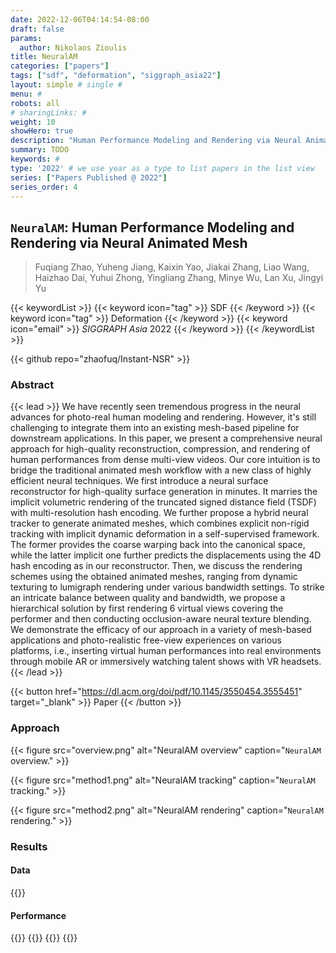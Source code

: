 ```yaml
---
date: 2022-12-06T04:14:54-08:00
draft: false
params:
  author: Nikolaos Zioulis
title: NeuralAM
categories: ["papers"]
tags: ["sdf", "deformation", "siggraph_asia22"]
layout: simple # single # 
menu: #
robots: all
# sharingLinks: #
weight: 10
showHero: true
description: "Human Performance Modeling and Rendering via Neural Animated Mesh"
summary: TODO
keywords: #
type: '2022' # we use year as a type to list papers in the list view
series: ["Papers Published @ 2022"]
series_order: 4
---
```


## `NeuralAM`: Human Performance Modeling and Rendering via Neural Animated Mesh

> Fuqiang Zhao, Yuheng Jiang, Kaixin Yao, Jiakai Zhang, Liao Wang, Haizhao Dai, Yuhui Zhong, Yingliang Zhang, Minye Wu, Lan Xu, Jingyi Yu

{{< keywordList >}}
{{< keyword icon="tag" >}} SDF {{< /keyword >}}
{{< keyword icon="tag" >}} Deformation {{< /keyword >}}
{{< keyword icon="email" >}} *SIGGRAPH Asia* 2022 {{< /keyword >}}
{{< /keywordList >}}

{{< github repo="zhaofuq/Instant-NSR" >}}

### Abstract
{{< lead >}}
We have recently seen tremendous progress in the neural advances for photo-real human modeling and rendering. However, it's still challenging to integrate them into an existing mesh-based pipeline for downstream applications. In this paper, we present a comprehensive neural approach for high-quality reconstruction, compression, and rendering of human performances from dense multi-view videos. Our core intuition is to bridge the traditional animated mesh workflow with a new class of highly efficient neural techniques. We first introduce a neural surface reconstructor for high-quality surface generation in minutes. It marries the implicit volumetric rendering of the truncated signed distance field (TSDF) with multi-resolution hash encoding. We further propose a hybrid neural tracker to generate animated meshes, which combines explicit non-rigid tracking with implicit dynamic deformation in a self-supervised framework. The former provides the coarse warping back into the canonical space, while the latter implicit one further predicts the displacements using the 4D hash encoding as in our reconstructor. Then, we discuss the rendering schemes using the obtained animated meshes, ranging from dynamic texturing to lumigraph rendering under various bandwidth settings. To strike an intricate balance between quality and bandwidth, we propose a hierarchical solution by first rendering 6 virtual views covering the performer and then conducting occlusion-aware neural texture blending. We demonstrate the efficacy of our approach in a variety of mesh-based applications and photo-realistic free-view experiences on various platforms, i.e., inserting virtual human performances into real environments through mobile AR or immersively watching talent shows with VR headsets.
{{< /lead >}}

{{< button href="https://dl.acm.org/doi/pdf/10.1145/3550454.3555451" target="_blank" >}}
Paper
{{< /button >}}

### Approach

{{< figure
    src="overview.png"
    alt="NeuralAM overview"
    caption="`NeuralAM` overview."
    >}}

{{< figure
    src="method1.png"
    alt="NeuralAM tracking"
    caption="`NeuralAM` tracking."
    >}}

{{< figure
    src="method2.png"
    alt="NeuralAM rendering"
    caption="`NeuralAM` rendering."
    >}}

### Results

#### Data
{{<badge label="test" message="NeuralAM" color="lightblue" logo="google" logoColor="white" link="https://drive.google.com/drive/folders/1QhEXw9vrqRW5jUNqPGuxOwqbNC9r0Uay" target="_blank">}}

#### Performance
{{<badge label="train" message="15min/frame" color="informational" logo="link" >}}
{{<badge label="train" message="RTX3090" color="informational" logo="link" >}}
{{<badge label="render" message="2048_x_1536" color="informational" logo="link" >}}
{{<badge label="render" message="100ms" color="informational" logo="link" >}}
